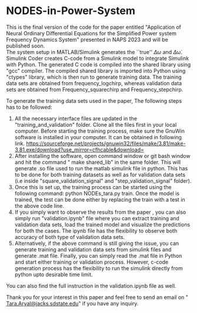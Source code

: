 # NODES-in-Power-System
This is the final version of the code for the paper entitled "Application of Neural Ordinary Differential Equations for the Simplified Power system Frequency Dynamics System" presented in NAPS 2023 and will be published soon.  
The system setup in MATLAB/Simulink generates the ``true'' $\Delta\omega$ and $\Delta\dot{\omega}$. Simulink Coder creates C-code from a Simulink model to integrate Simulink with Python. The generated C code is compiled into the shared library using "gcc" compiler. The compiled shared library is imported into Python using "ctypes" library, which is then run to generate training data. The training data sets are obtained from frequency_logchirp, whereas validation data sets are obtained from Frequency_squarechirp and Frequency_stepchirp. 

To generate the training data sets used in the paper, The following steps has to be followed:
1) All the necessary interface files are updated in the "training_and_validation" folder. Clone all the files first in your local computer. Before starting the training process, make sure the GnuWin software is installed in your computer. It can be obtained in following link. https://sourceforge.net/projects/gnuwin32/files/make/3.81/make-3.81.exe/download?use_mirror=cfhcable&download= 
2) After installing the software, open command window or git bash window and hit the command " make shared_lib" in the same folder. This will generate .so file used to run the matlab simulink file in python. This has to be done for both training datasets as well as for validation data sets (i.e inside "square_validation_signal" and "step_validation_signal" folder).
3) Once this is set up, the training process can be started using the following command: python NODEs_tara.py train. Once the model is trained, the test can be done either by replacing the train with a test in the above code line.
4) If you simply want to observe the results from the paper , you can also simply run "validation.ipynb" file where you can extract training and validation data sets, load the trained model and visualize the predictions for both the cases. The ipynb file has the flexibility to observe both accuracy of both type of validation data sets. 
5) Alternatively, if the above command is still giving the issue, you can generate training and validation data sets from simulink files and generate .mat file. Finally, you can simply read the .mat file in Python and start either training or validation process. However, c-code generation process has the flexibility to run the simulink directly from python upto desirable time limit. 

You can also find the full instruction in the validation.ipynb file as well. 

Thank you for your interest in this paper and feel free to send an email on " Tara.Aryal@jacks.sdstate.edu" if you have any inquiry.
